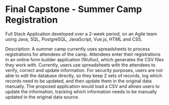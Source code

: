 # Final Capstone - Summer Camp Registration
Full Stack Application developed over a 2-week period, on an Agile team using Java, SQL, PostgreSQL, JavaScript, Vue.js, HTML and CSS.

Description: A summer camp currently uses spreadsheets to process registrations for attendees of the camp. Attendees enter their registrations in an online form builder application (Wufoo), which generates the CSV files they work with. Currently, users use spreadsheets with the attendees to verify, correct and update information. For security purposes, users are not able to edit the database directly, so they keep 2 sets of records, log which records need to be updated, and then update them in the original data manually.
The proposed application would load a CSV and allows users to update the information, tracking which information needs to be manually updated in the original data source.
